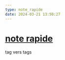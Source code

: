 ```yaml
---
type: note_rapide
date: 2024-03-21 13:50:27
---
```

# [note rapide](note%20rapide.md)
tag vers tags

